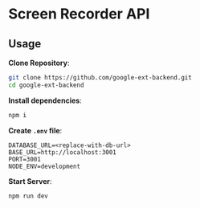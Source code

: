 # Screen Recorder API

## Usage

**Clone Repository**:

```bash
git clone https://github.com/google-ext-backend.git
cd google-ext-backend
```

**Install dependencies**:

```bash
npm i
```

**Create `.env` file**:

```text
DATABASE_URL=<replace-with-db-url>
BASE_URL=http://localhost:3001
PORT=3001
NODE_ENV=development
```

**Start Server**:

```bash
npm run dev
```
